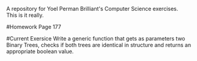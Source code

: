 <p>
A repository for Yoel Perman Brilliant's Computer Science exercises.
  <br>
This is it really.
</p>

#Homework
Page 177

#Current Exersice
Write a generic function that gets as parameters two Binary Trees, checks if both trees are identical in structure and
returns an appropriate boolean value.
